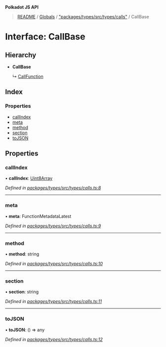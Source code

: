 **Polkadot JS API**

> [README](../README.md) / [Globals](../globals.md) / ["packages/types/src/types/calls"](../modules/_packages_types_src_types_calls_.md) / CallBase

# Interface: CallBase

## Hierarchy

* **CallBase**

  ↳ [CallFunction](_packages_types_src_types_calls_.callfunction.md)

## Index

### Properties

* [callIndex](_packages_types_src_types_calls_.callbase.md#callindex)
* [meta](_packages_types_src_types_calls_.callbase.md#meta)
* [method](_packages_types_src_types_calls_.callbase.md#method)
* [section](_packages_types_src_types_calls_.callbase.md#section)
* [toJSON](_packages_types_src_types_calls_.callbase.md#tojson)

## Properties

### callIndex

•  **callIndex**: [Uint8Array](../classes/_packages_types_src_codec_raw_.raw.md#uint8array)

*Defined in [packages/types/src/types/calls.ts:8](https://github.com/polkadot-js/api/blob/73ffb034d/packages/types/src/types/calls.ts#L8)*

___

### meta

•  **meta**: FunctionMetadataLatest

*Defined in [packages/types/src/types/calls.ts:9](https://github.com/polkadot-js/api/blob/73ffb034d/packages/types/src/types/calls.ts#L9)*

___

### method

•  **method**: string

*Defined in [packages/types/src/types/calls.ts:10](https://github.com/polkadot-js/api/blob/73ffb034d/packages/types/src/types/calls.ts#L10)*

___

### section

•  **section**: string

*Defined in [packages/types/src/types/calls.ts:11](https://github.com/polkadot-js/api/blob/73ffb034d/packages/types/src/types/calls.ts#L11)*

___

### toJSON

•  **toJSON**: () => any

*Defined in [packages/types/src/types/calls.ts:12](https://github.com/polkadot-js/api/blob/73ffb034d/packages/types/src/types/calls.ts#L12)*
